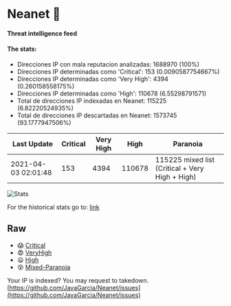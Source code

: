 # Neanet :hocho:
#### Threat intelligence feed
#### The stats:

- Direcciones IP con mala reputacion analizadas: 1688970 (100%)
- Direcciones IP determinadas como 'Critical':  153 (0.0090587754667%)
- Direcciones IP determinadas como 'Very High':  4394 (0.260158558175%)
- Direcciones IP determinadas como 'High':  110678 (6.55298791571)
- Total de direcciones IP indexadas en Neanet:  115225 (6.82220524935%)
- Total de direcciones IP descartadas en Neanet:  1573745 (93.1777947506%)

| Last Update | Critical | Very High | High | Paranoia |
| --- | --- | --- | --- | --- |
| 2021-04-03 02:01:48 | 153 | 4394 | 110678 | 115225 mixed list (Critical + Very High + High)|

![Stats](https://docs.google.com/spreadsheets/d/e/2PACX-1vSnaNMIXVabIpDJjufMlzH7poXnshF3mgd8Is1g9ytUEzVsP5my4Trn8f-xkoLLQ38xpL3HtmUexLo6/pubchart?oid=501124687&format=image)

For the historical stats go to: [link](/stats.csv)
## Raw
- :scream: [Critical](https://raw.githubusercontent.com/JavaGarcia/Neanet/master/blacklists/neanet_critical.txt)
- :fearful: [VeryHigh](https://raw.githubusercontent.com/JavaGarcia/Neanet/master/blacklists/neanet_veryHigh.txtt)
- :frowning: [High](https://raw.githubusercontent.com/JavaGarcia/Neanet/master/blacklists/neanet_high.txt)
- :dizzy_face: [Mixed-Paranoia](https://raw.githubusercontent.com/JavaGarcia/Neanet/master/blacklists/neanet_all.txt)


Your IP is indexed? You may request to takedown. [https://github.com/JavaGarcia/Neanet/issues](https://github.com/JavaGarcia/Neanet/issues)

































































































































































































































































































































































































































































































































































































































































































































































































































































































































































































































































































































































































































































































































































































































































































































































































































































































































































































































































































































































































































































































































































































































































































































































































































































































































































































































































































































































































































































































































































































































































































































































































































































































































































































































































































































































































































































































































































































































































































































































































































































































































































































































































































































































































































































































































































































































































































































































































































































































































































































































































































































































































































































































































































































































































































































